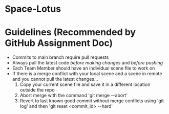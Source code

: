 # Space-Lotus

# Guidelines (Recommended by GitHub Assignment Doc)
* Commits to main branch require pull requests
* Always pull the latest code *before making changes* and *before pushing*
* Each Team Member should have an individual scene file to work on
* If there is a merge conflict with your local scene and a scene in remote and you cannot pull the latest changes...
    1. Copy your current scene file and save it in a different location outside the repo
    2. Abort merge with the command 'git merge --abort'
    3. Revert to last known good commit without merge conflicts using 'git log' and then 'git reset <commit_id> --hard'

 
